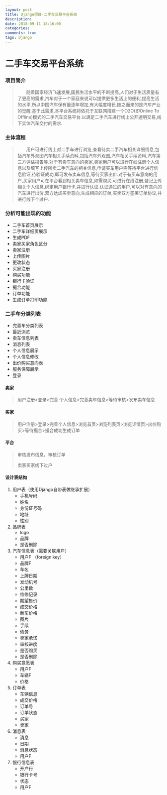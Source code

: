 ```yaml
---
layout: post
title: Django项目-二手车交易平台系统
description:
date: 2018-09-11 18:16:00
categories:
comments: true
tags: Django
---
```


# 二手车交易平台系统 



### 项目简介
> 　　随着国家经济飞速发展,国民生活水平的不断提高,人们对于生活质量有了更高的需求,汽车对于一个家庭来说可以提供更多生活上的便利,提高生活的水平,所以中国汽车保有量逐年增加,有大幅度增长.随之而来的是汽车产业的觉醒.基于此需求,本平台系统将依托于互联网搭建一个O2O(即Online To Offline)模式的二手汽车交易平台.以满足二手汽车进行线上公开透明交易,线下实体汽车交付的需求.



###  主体流程
> 　　用户可进行线上对二手车进行浏览,查看待卖二手汽车相关详细信息,包括汽车外观图汽车相关手续资料,包括汽车外观图,汽车相关手续资料,汽车第三方评估报告等.对于有卖车意向的卖家,卖家用户可以进行在线注册个人信息以及填写上传所卖二手汽车的相关信息,申请买车用户需等待平台进行信息验证,待验证成功,即可发布卖车信息,等待买家出价.对于有买车意向的用户,买家用户可在平台看到相关卖车信息,如需购买,可进行在线注册,登记上传相关个人信息,绑定用户银行卡,并进行认证.认证通过的用户,可以对有意向的汽车进行出价,双方达成买卖意向,生成相应的订单,买卖双方签署订单协议,并进行线下个过户.



### 分析可能出现的功能

* 二手车首页展示
* 二手车详细页展示
* 生成PDF
* 卖家买家角色区分
* 卖家注册
* 上传图片
* 更改状态
* 买家注册
* 购买功能
* 银行卡验证
* 撮合功能
* 订单功能
* 生成订单打印功能



### 二手车分类列表

* 完善车分类列表
* 最近浏览
* 卖车信息列表
* 消息列表
* 个人信息展示
* 个人信息修改
* 出价购买意向表
* 服务保障展示
* 登录



#### 卖家

> 用户注册>登录>完善 个人信息>完善卖车信息>等待审核>发布卖车信息



#### 买家

> 用户注册>登录>完善个人信息>浏览首页>浏览列表页>浏览详情页>出价购买>等待撮合>撮合成功生成订单



#### 平台

> 审核发布信息，审核订单
>
> 卖家买家线下过户



#### 设计表结构

1. 用户表（使用Django自带表做继承扩展）
   * 手机号码
   * 姓名
   * 身份证号码
   * 地址
   * 性别
2. 品牌表
   * logo
   * 品牌
   * 是否删除
3. 汽车信息表（需要关联用户）
   * 用户F （foreign key）
   * 品牌F
   * 车名
   * 上牌日期
   * 发动机号
   * 公里数
   * 维修记录
   * 期望售价
   * 成交价格
   * 新车价格
   * 图片
   * 手续
   * 债务
   * 卖家承诺
   * 审核进度
   * 是否购买
   * 是否删除
4. 购买意愿表
   * 用户F
   * 车辆F
   * 价格
5. 订单表
   * 车辆信息
   * 成交价格
   * 订单号
   * 订单状态
   * 买家
   * 卖家
6. 消息表
   * 消息
   * 日期
   * 消息状态
   * 用户F
7. 银行信息表
   * 开户行
   * 银行卡号
   * 状态
   * 用户F
